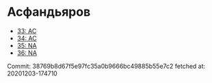 # Асфандьяров
- [33: AC](33.md)
- [34: AC](34.md)
- [35: NA](35.md)
- [36: NA](36.md)

Commit: 38769b8d67f5e97fc35a0b9666bc49885b55e7c2
 fetched at: 20201203-174710

